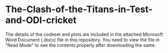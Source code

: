 # The-Clash-of-the-Titans-in-Test-and-ODI-cricket

The details of the codeset and plots are included in the attached Microsoft Word Document (.docx) file in this repository. 
You need to view the file in "Read Mode" to see the contents properly after downloading the same.
